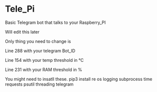 # Tele_Pi
Basic Telegram bot that talks to your Raspberry_PI


Will edit this later 

Only thing you need to change is

Line 288 with your telegram Bot_ID



Line 154 with your temp threshold in °C


Line 231 with your RAM threshold in %


You might need to insatll these. 
pip3 install re os logging subprocess time requests psutil threading telegram
